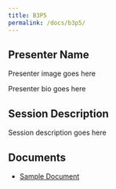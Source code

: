 ```yaml
---
title: B3P5
permalink: /docs/b3p5/
---
```


## Presenter Name

Presenter image goes here

Presenter bio goes here

## Session Description

Session description goes here

## Documents
 - [Sample Document](../monday/breakout3/documents/b1p1d1.pdf)